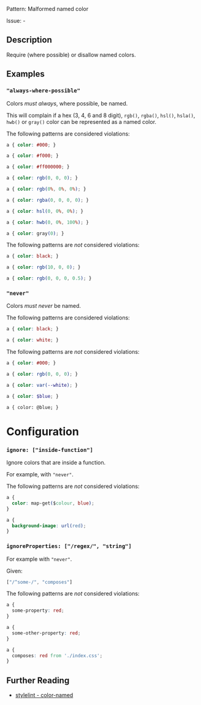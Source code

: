 Pattern: Malformed named color

Issue: -

## Description

Require (where possible) or disallow named colors.

## Examples

### `"always-where-possible"`

Colors *must always*, where possible, be named.

This will complain if a hex (3, 4, 6 and 8 digit), `rgb()`, `rgba()`, `hsl()`, `hsla()`, `hwb()` or `gray()` color can be represented as a named color.

The following patterns are considered violations:

```css
a { color: #000; }
```

```css
a { color: #f000; }
```

```css
a { color: #ff000000; }
```

```css
a { color: rgb(0, 0, 0); }
```

```css
a { color: rgb(0%, 0%, 0%); }
```

```css
a { color: rgba(0, 0, 0, 0); }
```

```css
a { color: hsl(0, 0%, 0%); }
```

```css
a { color: hwb(0, 0%, 100%); }
```

```css
a { color: gray(0); }
```

The following patterns are *not* considered violations:

```css
a { color: black; }
```

```css
a { color: rgb(10, 0, 0); }
```

```css
a { color: rgb(0, 0, 0, 0.5); }
```

### `"never"`

Colors *must never* be named.

The following patterns are considered violations:

```css
a { color: black; }
```

```css
a { color: white; }
```

The following patterns are *not* considered violations:

```css
a { color: #000; }
```

```css
a { color: rgb(0, 0, 0); }
```

```css
a { color: var(--white); }
```

```scss
a { color: $blue; }
```

```less
a { color: @blue; }
```

# Configuration

### `ignore: ["inside-function"]`

Ignore colors that are inside a function.

For example, with `"never"`.

The following patterns are *not* considered violations:

```css
a {
  color: map-get($colour, blue);
}
```

```css
a {
  background-image: url(red);
}
```

### `ignoreProperties: ["/regex/", "string"]`

For example with `"never"`.

Given:

```js
["/^some-/", "composes"]
```

The following patterns are *not* considered violations:

```css
a {
  some-property: red;
}
```

```css
a {
  some-other-property: red;
}
```

```css
a {
  composes: red from './index.css';
}
```

## Further Reading

* [stylelint - color-named](https://stylelint.io/user-guide/rules/color-named)
